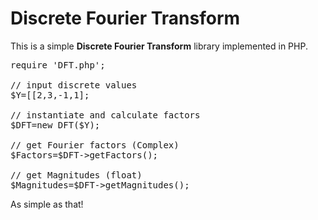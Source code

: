 Discrete Fourier Transform
==========================

This is a simple <b>Discrete Fourier Transform</b> library implemented in PHP.

<pre>
require 'DFT.php';

// input discrete values
$Y=[[2,3,-1,1];

// instantiate and calculate factors
$DFT=new DFT($Y);

// get Fourier factors (Complex)
$Factors=$DFT->getFactors();

// get Magnitudes (float)
$Magnitudes=$DFT->getMagnitudes();
</pre>

As simple as that!